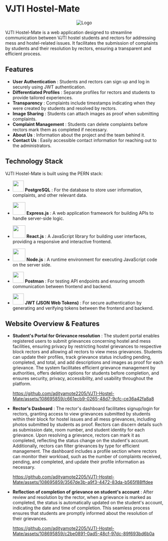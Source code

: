 # VJTI Hostel-Mate



<div align="center">
  <img src="https://github.com/adityamote2205/VJTI-Hostel-Mate/assets/108695859/707c6600-4c5a-4aa8-a2aa-b5f46d3863b9" alt="Logo">
</div>




VJTI Hostel-Mate is a web application designed to streamline communication between VJTI hostel students and rectors for addressing mess and hostel-related issues. It facilitates the submission of complaints by students and their resolution by rectors, ensuring a transparent and efficient process.

## Features

- **User Authentication** : Students and rectors can sign up and log in securely using JWT authentication.
- **Differentiated Profiles** : Separate profiles for rectors and students to provide tailored experiences.
- **Transparency** : Complaints include timestamps indicating when they were created by students and resolved by rectors.
- **Image Sharing** : Students can attach images as proof when submitting complaints.
- **Complaint Management** : Students can delete complaints before rectors mark them as completed if necessary.
- **About Us** : Information about the project and the team behind it.
- **Contact Us** : Easily accessible contact information for reaching out to the administrators.

## Technology Stack

VJTI Hostel-Mate is built using the PERN stack:
- <img src="https://upload.wikimedia.org/wikipedia/commons/thumb/2/29/Postgresql_elephant.svg/640px-Postgresql_elephant.svg.png" width="35">  **PostgreSQL** : For the database to store user information, complaints, and other relevant data.

- <img src="https://www.vectorlogo.zone/logos/expressjs/expressjs-ar21.png" width="40">  **Express.js** : A web application framework for building APIs to handle server-side logic.
- <img src="https://upload.wikimedia.org/wikipedia/commons/thumb/a/a7/React-icon.svg/2300px-React-icon.svg.png" width="40">  **React.js** : A JavaScript library for building user interfaces, providing a responsive and interactive frontend.
- <img src="https://upload.wikimedia.org/wikipedia/commons/thumb/d/d9/Node.js_logo.svg/2560px-Node.js_logo.svg.png" width="40">  **Node.js** : A runtime environment for executing JavaScript code on the server side.
- <img src="https://uxwing.com/wp-content/themes/uxwing/download/brands-and-social-media/postman-icon.png" width="35">  **Postman** : For testing API endpoints and ensuring smooth communication between frontend and backend.
- <img src="https://seeklogo.com/images/J/json-web-tokens-jwt-io-logo-C003DEC47A-seeklogo.com.png" width="35">  **JWT (JSON Web Tokens)** : For secure authentication by generating and verifying tokens between the frontend and backend.

## Website Overview & Features

- **Student's Portal for Grievance resolution** :
    The student portal enables registered users to submit grievances concerning hostel and mess facilities, ensuring privacy by restricting hostel grievances to 
    respective block rectors and allowing all rectors to view mess grievances. Students can update their profiles, track grievance status including pending, 
    completed, and total, and add descriptions and images as proof for each grievance. The system facilitates efficient grievance management by authorities, offers 
    deletion options for students before completion, and ensures security, privacy, accessibility, and usability throughout the platform.
    
    https://github.com/adityamote2205/VJTI-Hostel-Mate/assets/108695859/c661ecb9-0265-48d7-9cfc-ce36a42fa8a8

- **Rector's Dasboard** :
   The rector's dashboard facilitates signup/login for rectors, granting access to view grievances submitted by students within their block for hostel issues and all mess grievances, including photos submitted by 
   students as proof. Rectors can discern details such as submission date, room number, and student identity for each grievance. Upon resolving a grievance, rectors can mark it as completed, reflecting the status 
   change on the student's account. Additionally, rectors can filter grievances by type for efficient management. The dashboard includes a profile section where rectors can monitor their workload, such as the 
   number of complaints received, pending, and completed, and update their profile information as necessary.

   https://github.com/adityamote2205/VJTI-Hostel-Mate/assets/108695859/3567de3b-a9f3-4472-83da-b565f88ffdee

- **Reflection of completion of grievance on student's account** :
   After review and resolution by the rector, when a grievance is marked as completed, the status is automatically updated on the student's account, indicating the date and time of completion. This seamless 
   process ensures that students are promptly informed about the resolution of their grievances.

  https://github.com/adityamote2205/VJTI-Hostel-Mate/assets/108695859/c2be0891-0ad5-48cf-97dc-89f693bd6b0a












  






 
    















